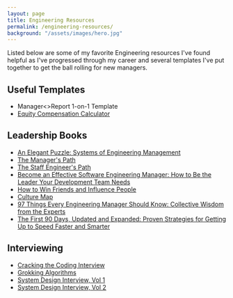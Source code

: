 ```yaml
---
layout: page
title: Engineering Resources
permalink: /engineering-resources/
background: "/assets/images/hero.jpg"
---
```


Listed below are some of my favorite Engineering resources I've found helpful as I've progressed through my career and several templates I've put together to get the ball rolling for new managers.

## Useful Templates

* Manager<>Report 1-on-1 Template
* [Equity Compensation Calculator](https://www.range.com/financial-calculators/equity-compensation-calculator)

## Leadership Books

* [An Elegant Puzzle: Systems of Engineering Management](https://amzn.to/3oEGQlv)
* [The Manager's Path](https://amzn.to/3anEIdA)
* [The Staff Engineer's Path](https://www.amazon.com/Staff-Engineers-Path-Tanya-Reilly-ebook/dp/B0BG16Y553/)
* [Become an Effective Software Engineering Manager: How to Be the Leader Your Development Team Needs](https://amzn.to/34QPw0T)
* [How to Win Friends and Influence People](https://amzn.to/3swIvL9)
* [Culture Map](https://amzn.to/3SL8J7r)
* [97 Things Every Engineering Manager Should Know: Collective Wisdom from the Experts](https://amzn.to/3FhWRH1)
* [The First 90 Days, Updated and Expanded: Proven Strategies for Getting Up to Speed Faster and Smarter](https://amzn.to/3SGaNO4)

## Interviewing

* [Cracking the Coding Interview](https://amzn.to/3zn5Ylb)
* [Grokking Algorithms](https://amzn.to/3bnYUgh)
* [System Design Interview, Vol 1](https://amzn.to/3QbjMpJ)
* [System Design Interview, Vol 2](https://amzn.to/3JuFmDx)